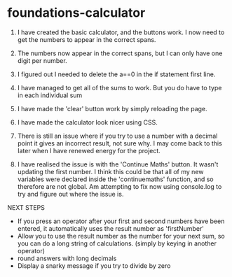# foundations-calculator

1. I have created the basic calculator, and the buttons work. I now need to get the numbers to appear in the correct spans.

2. The numbers now appear in the correct spans, but I can only have one digit per number.

3. I figured out I needed to delete the a==0 in the if statement first line. 

4. I have managed to get all of the sums to work. But you do have to type in each individual sum

5. I have made the 'clear' button work by simply reloading the page.

6. I have made the calculator look nicer using CSS.

7. There is still an issue where if you try to use a number with a decimal point it gives an incorrect result, not sure why. I may come back to this later when I have renewed energy for the project. 

8. I have realised the issue is with the 'Continue Maths' button. It wasn't updating the first number. I think this could be that all of my new variables were declared inside the 'continuemaths' function, and so therefore are not global. Am attempting to fix now using console.log to try and figure out where the issue is. 

NEXT STEPS
- If you press an operator after your first and second numbers have been entered, it automatically uses the result number as 'firstNumber'
- Allow you to use the result number as the number for your next sum, so you can do a long string of calculations. (simply by keying in another operator)
- round answers with long decimals
- Display a snarky message if you try to divide by zero

